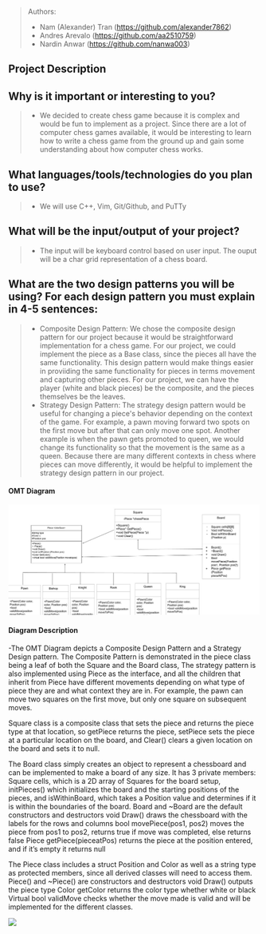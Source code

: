 

 
 > Authors: 
 >* Nam (Alexander) Tran (https://github.com/alexander7862)
 >* Andres Arevalo (https://github.com/aa2510759)
 >* Nardin Anwar (https://github.com/nanwa003)
 


## Project Description

 ## Why is it important or interesting to you?
 > * We decided to create chess game because it is complex and would be fun to implement as a project. Since there are a lot of computer chess games available, it would be interesting to learn how to write a chess game from the ground up and gain some understanding about how computer chess works.
 ## What languages/tools/technologies do you plan to use? 
 >   * We will use C++, Vim, Git/Github, and PuTTy
 ## What will be the input/output of your project? 
 > * The input will be keyboard control based on user input. The ouput will be a char grid representation of a chess board.
## What are the two design patterns you will be using? For each design pattern you must explain in 4-5 sentences:
>* Composite Design Pattern:
We chose the composite design pattern for our project because it would be straightforward implementation for a chess game. For our project, we could implement the piece as a Base class, since the pieces all have the same functionality. This design pattern would make things easier in proviiding the same functionality for pieces in terms movement and capturing other pieces. For our project, we can have the player (white and black pieces) be the composite, and the pieces themselves be the leaves.
 > * Strategy Design Pattern:
The strategy design pattern would be useful for changing a piece's behavior depending on the context of the game. For example, a pawn moving forward two spots on the first move but after that can only move one spot. Another example is when the pawn gets promoted to queen, we would change its functionality so that the movement is the same as a queen. Because there are many different contexts in chess where pieces can move differently, it would be helpful to implement the strategy design pattern in our project. 


#### OMT Diagram

![](Final%20Proj%20OMT%20Revised.jpg)

#### Diagram Description
-The OMT Diagram depicts a Composite Design Pattern and a Strategy Design pattern. The Composite Pattern is demonstrated in the piece class being a leaf of both the Square and the Board class, The strategy pattern is also implemented using Piece as the interface, and all the children that inherit from Piece have different movements depending on what type of piece they are and what context they are in. For example, the pawn can move two squares on the first move, but only one square on subsequent moves.

Square class is a composite class that sets the piece and returns the piece type at that location, so getPiece returns the piece, setPiece sets the piece at a particular location on the board, and Clear() clears a given location on the board and sets it to null.

The Board class simply creates an object to represent a chessboard and can be implemented to make a board of any size. It has 3 private members: Square cells, which is a 2D array of Squares for the board setup, initPieces() which initializes the board and the starting positions of the pieces, and isWithinBoard, which takes a Position value and determines if it is within the boundaries of the board.
Board and ~Board are the default constructors and destructors
void Draw() draws the chessboard with the labels for the rows and columns
bool movePiece(pos1, pos2) moves the piece from pos1 to pos2, returns true if move was completed, else returns false
Piece getPiece(pieceatPos) returns the piece at the position entered, and if it’s empty it returns null



The Piece class includes a struct Position and Color as well as a string type as protected members, since all derived classes will need to access them. 
Piece() and ~Piece() are constructors and destructors
void Draw() outputs the piece type
Color getColor returns the color type whether white or black
Virtual bool validMove checks whether the move made is valid and will be implemented for the different classes.




![](chess%20%_%20%catching%20%Error.jpg)
